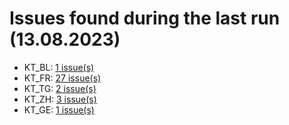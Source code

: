 # Issues found during the last run (13.08.2023)

- KT_BL: [1 issue(s)](tools/KT_BL_errors.csv)
- KT_FR: [27 issue(s)](tools/KT_FR_errors.csv)
- KT_TG: [2 issue(s)](tools/KT_TG_errors.csv)
- KT_ZH: [3 issue(s)](tools/KT_ZH_errors.csv)
- KT_GE: [1 issue(s)](tools/KT_GE_errors.csv)
